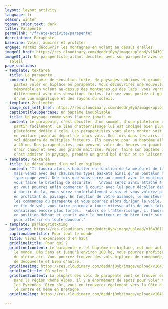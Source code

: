 ```yaml
---
layout: layout_activity
language: fr
season: winter
topnav_color_text: dark
title: Parapente
permalink: "/fr/ete/activite/parapente"
description: Parapente
baseline: Voler, admirer et profiter
engage: Partez découvrir les montagnes en volant au dessus d'elles
image01_href: https://res.cloudinary.com/deddrj0yb/image/upload/v1643010436/website/summer/juliette-g-bmBLu_oAEj8-unsplash_ozjgu4.jpg
image01_alt: Un parapentiste allant décoller avec son parapente avec un coucher de
  soleil
page_sections:
- template: textarea
  title: Le parapente
  content: En quête de sensation forte, de paysages sublimes et grands panoramas,
    partez voler en biplace en parapente. Vous découvrirez une nouvelle expérience
    mémorable en volant au-dessus des montagnes ou des lacs, vous verrez le paysage
    différemment avec des sensations fortes. Laissez-vous portez et guider en profitant
    d'une vue magnifique et des rayons du soleil.
- template: 2colimgtxt
  image_col_left_href: https://res.cloudinary.com/deddrj0yb/image/upload/v1643010435/website/summer/juliette-g-jX61Kll0Q5g-unsplash_1_pjksgv.jpg
  captiontitleuppercase: Un baptême inoubliable
  title: Un paysage comme vous l'aurez jamais vu
  content: Le parapente, c'est décoller d'un sommet, d'une plateforme qui permet de
    partir facilement. Le lieu d'atterrissage lui est indiqué bien plus bas sur une
    plateforme dédiée à cela. Les parapentistes vont alors monter soit à pied, soit
    en voiture jusqu'au départ de leurs vols. Une fois dans les airs, le temps de
    vol dépendra de multiples facteurs. Ils peuvent pour un baptême aller de 10 mn
    à 40 mn. Des parapentistes, eux peuvent voler des heures en jouant avec les courants
    d'air chaud et avec une grande maitrise. Voler, faire son baptême de parapente,
    c'est admirer le paysage, prendre un grand bol d'air et se laisser aller.
- template: textarea
  title: Le déroulement d'un vol en biplace
  content: "Il faudra alors s'habiller en fonction de la météo et de la température,
    mais venez avec des chaussures types baskets ainsi qu'un pantalon et une veste
    type coupe-vent. Une fois que vous serez au sommet avec le moniteur, il va ensuite
    vous faire le briefing de sécurité.   \nVous serez ainsi attaché à votre moniteur
    et vous pourrez enfin commencer à courir avec lui pour décoller dans les airs.
    À partir de là, vous serez confortablement assis et vous volerez paisiblement
    en profitant du paysage. En fonction de votre aisance, le moniteur peut vous donner
    les commandes du parapente et vous pourrez alors diriger la voile. Il peut également
    en fin de vol, vous faire tournez à toute vitesse afin de vous faire vivre des
    sensations encore plus fortes.  \nLors de l'atterrissage, il faudra alors se mettre
    en position debout et courir avec le moniteur et de bien tenir sur vos jambes
    pour atterrir en toute douceur."
- template: parlaxgridtxtimg
  parlaximg: https://res.cloudinary.com/deddrj0yb/image/upload/v1643010436/website/summer/pablo-heimplatz-R4679uf28lY-unsplash_ysyjkx.jpg
  captionabovetitle: Pour tout le monde
  title: Vivez l'expérience d'en haut
  gridline1title: Pour qui ?
  gridline1content: Le parapente et el baptême en biplace, est une activité pour tout
    le monde. Dès 5ans et jusqu'à environ 100 kg, vous pourrez profiter de cette activité
    de pleine air. Vous pourrez trouver des vols biplaces de randonnée, de sensation,
    de découverte et bien d'autre.
  gridline1img: https://res.cloudinary.com/deddrj0yb/image/upload/v1643010435/website/summer/franck-belin-NZHouAGfeds-unsplash_kapfoo.jpg
  gridline2title: Où voler ?
  gridline2content: La plupart des vols de parapente vont se trouver en montagne.
    Dans la région Rhône Alpes, il y a énormément de spots pour voler tout comme dans
    les Pyrénées. Bien sûr, vous en trouverez également vers la Côte d'Azur, dans
    le centre et même en Bretagne.
  gridline2img: https://res.cloudinary.com/deddrj0yb/image/upload/v1643010436/website/summer/nicolas-lafargue-BgFhs1MIHXM-unsplash_axpexv.jpg

---
```

